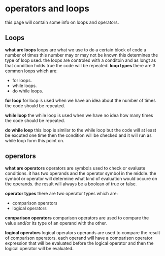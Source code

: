 # operators and loops 
this page will contain some info on loops and operators.
## Loops
**what are loops** 
loops are what we use to do a certain block of code a number of times this number may or may not be known this determines the type of loop used.  the loops are controled with a conditoin and as longt as that condition holds true the code will be repeated.
**loop types** 
there are 3 common loops which are:
- for loops. 
- while loops.
- do while loops. 

**for loop** 
for loop is used when we have an idea about the number of times the code should be repeated.

**while loop** 
the while loop is used when we have no idea how many times the code should be repeated.

**do while loop**
this loop is similar to the while loop but the code will at least be excuted one time then the condition will be checked and it will  run as while loop form this point on.

## operators
**what are operators** 
operators are symbols used to check or evaluate conditions. it has two operands and the operator symbol in the middle. the symbol or operator will determine what kind of evaluation would occure on the operands. the result will always be a boolean of true or false.

**operator types**
there are two operator types which are:
- comparison operators 
- logical operators 

**comparison operators** 
comparison operators are used to compare the value and/or its type of an operand with the other.

**logical operators** 
logical operators operands are used to compare the result of comparison operators. each operand will have a comparison operator expression that will be evaluated before the logical operator and then the logical operator will be evaluated.


